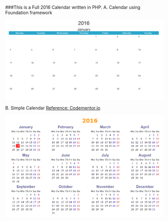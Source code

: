 ###This is a Full 2016 Calendar written in PHP.
A. Calendar using Foundation framework

![alt text](https://github.com/pamcez/Calendar/blob/master/calendarFoundation.png "Cal Foundation")

B. Simple Calendar 
[Reference: Codementor.io]( https://www.codementor.io/tips/1304029789/how-to-build-yearly-calendar-with-php) 
 
![alt text](https://github.com/pamcez/Calendar/blob/master/calendar.png "Calendar")

